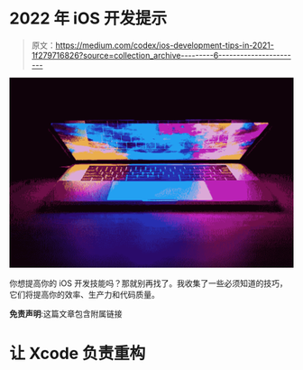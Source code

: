 # 2022 年 iOS 开发提示

> 原文：<https://medium.com/codex/ios-development-tips-in-2021-1f279716826?source=collection_archive---------6----------------------->

![](img/dabe04239aa64a0c2a4ba1edb6746b01.png)

你想提高你的 iOS 开发技能吗？那就别再找了。我收集了一些必须知道的技巧，它们将提高你的效率、生产力和代码质量。

**免责声明**:这篇文章包含附属链接

# 让 Xcode 负责重构